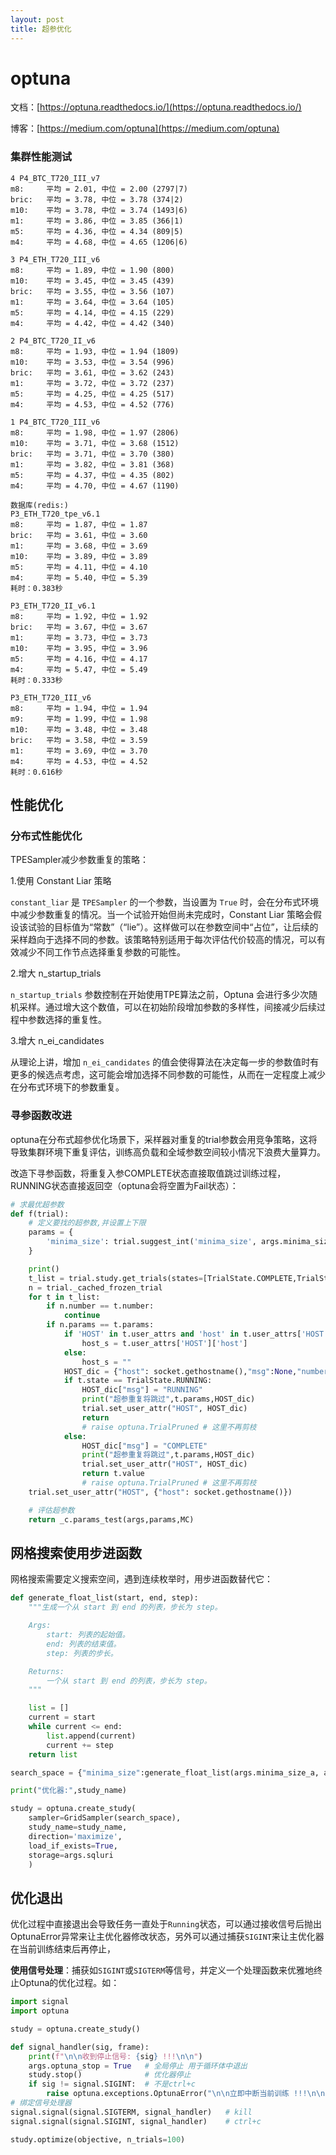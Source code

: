 ```yaml
---
layout: post
title: 超参优化
---
```

# optuna

文档：[https://optuna.readthedocs.io/](https://optuna.readthedocs.io/)

博客：[https://medium.com/optuna](https://medium.com/optuna)

### 集群性能测试

```
4 P4_BTC_T720_III_v7
m8:     平均 = 2.01, 中位 = 2.00 (2797|7)
bric:   平均 = 3.78, 中位 = 3.78 (374|2)
m10:    平均 = 3.78, 中位 = 3.74 (1493|6)
m1:     平均 = 3.86, 中位 = 3.85 (366|1)
m5:     平均 = 4.36, 中位 = 4.34 (809|5)
m4:     平均 = 4.68, 中位 = 4.65 (1206|6)

3 P4_ETH_T720_III_v6
m8:     平均 = 1.89, 中位 = 1.90 (800)
m10:    平均 = 3.45, 中位 = 3.45 (439)
bric:   平均 = 3.55, 中位 = 3.56 (107)
m1:     平均 = 3.64, 中位 = 3.64 (105)
m5:     平均 = 4.14, 中位 = 4.15 (229)
m4:     平均 = 4.42, 中位 = 4.42 (340)

2 P4_BTC_T720_II_v6
m8:     平均 = 1.93, 中位 = 1.94 (1809)
m10:    平均 = 3.53, 中位 = 3.54 (996)
bric:   平均 = 3.61, 中位 = 3.62 (243)
m1:     平均 = 3.72, 中位 = 3.72 (237)
m5:     平均 = 4.25, 中位 = 4.25 (517)
m4:     平均 = 4.53, 中位 = 4.52 (776)

1 P4_BTC_T720_III_v6
m8:     平均 = 1.98, 中位 = 1.97 (2806)
m10:    平均 = 3.71, 中位 = 3.68 (1512)
bric:   平均 = 3.71, 中位 = 3.70 (380)
m1:     平均 = 3.82, 中位 = 3.81 (368)
m5:     平均 = 4.37, 中位 = 4.35 (802)
m4:     平均 = 4.70, 中位 = 4.67 (1190)

数据库(redis:)
P3_ETH_T720_tpe_v6.1
m8:     平均 = 1.87, 中位 = 1.87
bric:   平均 = 3.61, 中位 = 3.60
m1:     平均 = 3.68, 中位 = 3.69
m10:    平均 = 3.89, 中位 = 3.89
m5:     平均 = 4.11, 中位 = 4.10
m4:     平均 = 5.40, 中位 = 5.39
耗时：0.383秒

P3_ETH_T720_II_v6.1
m8:     平均 = 1.92, 中位 = 1.92
bric:   平均 = 3.67, 中位 = 3.67
m1:     平均 = 3.73, 中位 = 3.73
m10:    平均 = 3.95, 中位 = 3.96
m5:     平均 = 4.16, 中位 = 4.17
m4:     平均 = 5.47, 中位 = 5.49
耗时：0.333秒

P3_ETH_T720_III_v6
m8:     平均 = 1.94, 中位 = 1.94
m9:     平均 = 1.99, 中位 = 1.98
m10:    平均 = 3.48, 中位 = 3.48
bric:   平均 = 3.58, 中位 = 3.59
m1:     平均 = 3.69, 中位 = 3.70
m4:     平均 = 4.53, 中位 = 4.52
耗时：0.616秒
```


## 性能优化

### 分布式性能优化

TPESampler减少参数重复的策略：

1.使用 Constant Liar 策略

`constant_liar` 是 `TPESampler` 的一个参数，当设置为 `True` 时，会在分布式环境中减少参数重复的情况。当一个试验开始但尚未完成时，Constant Liar 策略会假设该试验的目标值为“常数”（“lie”）。这样做可以在参数空间中“占位”，让后续的采样趋向于选择不同的参数。该策略特别适用于每次评估代价较高的情况，可以有效减少不同工作节点选择重复参数的可能性。

2.增大 n_startup_trials

  `n_startup_trials` 参数控制在开始使用TPE算法之前，Optuna 会进行多少次随机采样。通过增大这个数值，可以在初始阶段增加参数的多样性，间接减少后续过程中参数选择的重复性。

3.增大 n_ei_candidates

从理论上讲，增加 `n_ei_candidates` 的值会使得算法在决定每一步的参数值时有更多的候选点考虑，这可能会增加选择不同参数的可能性，从而在一定程度上减少在分布式环境下的参数重复。

### 寻参函数改进

optuna在分布式超参优化场景下，采样器对重复的trial参数会用竞争策略，这将导致集群环境下重复评估，训练高负载和全域参数空间较小情况下浪费大量算力。

改造下寻参函数，将重复入参COMPLETE状态直接取值跳过训练过程，RUNNING状态直接返回空（optuna会将空置为Fail状态）：

```python
# 求最优超参数
def f(trial):
    # 定义要找的超参数,并设置上下限
    params = {
        'minima_size': trial.suggest_int('minima_size', args.minima_size_a, args.minima_size_b,step=minima_size_STEP),
    }

    print()
    t_list = trial.study.get_trials(states=[TrialState.COMPLETE,TrialState.RUNNING])
    n = trial._cached_frozen_trial
    for t in t_list:
        if n.number == t.number:
            continue
        if n.params == t.params:
            if 'HOST' in t.user_attrs and 'host' in t.user_attrs['HOST']:
                host_s = t.user_attrs['HOST']['host']
            else:
                host_s = ""
            HOST_dic = {"host": socket.gethostname(),"msg":None,"number": t.number, "HOST_s": host_s}
            if t.state == TrialState.RUNNING:
                HOST_dic["msg"] = "RUNNING"
                print("超参重复将跳过",t.params,HOST_dic)
                trial.set_user_attr("HOST", HOST_dic)
                return
                # raise optuna.TrialPruned # 这里不再剪枝
            else:
                HOST_dic["msg"] = "COMPLETE"
                print("超参重复将跳过",t.params,HOST_dic)
                trial.set_user_attr("HOST", HOST_dic)
                return t.value
                # raise optuna.TrialPruned # 这里不再剪枝
    trial.set_user_attr("HOST", {"host": socket.gethostname()})

    # 评估超参数
    return _c.params_test(args,params,MC)
```

## 网格搜索使用步进函数

网格搜索需要定义搜索空间，遇到连续枚举时，用步进函数替代它：

```python
def generate_float_list(start, end, step):
    """生成一个从 start 到 end 的列表，步长为 step。

    Args:
        start: 列表的起始值。
        end: 列表的结束值。
        step: 列表的步长。

    Returns:
        一个从 start 到 end 的列表，步长为 step。
    """

    list = []
    current = start
    while current <= end:
        list.append(current)
        current += step
    return list

search_space = {"minima_size":generate_float_list(args.minima_size_a, args.minima_size_b,step=minima_size_STEP)}

print("优化器:",study_name)

study = optuna.create_study(
    sampler=GridSampler(search_space),
    study_name=study_name,
    direction='maximize',
    load_if_exists=True,
    storage=args.sqluri
    )
```


## 优化退出

优化过程中直接退出会导致任务一直处于`Running`状态，可以通过接收信号后抛出OptunaError异常来让主优化器修改状态，另外可以通过捕获`SIGINT`来让主优化器在当前训练结束后再停止，

**使用信号处理**：捕获如`SIGINT`或`SIGTERM`等信号，并定义一个处理函数来优雅地终止Optuna的优化过程。如：

``` python
import signal
import optuna

study = optuna.create_study()

def signal_handler(sig, frame):
	print(f"\n\n收到停止信号: {sig} !!!\n\n")
	args.optuna_stop = True   # 全局停止 用于循环体中退出
	study.stop()              # 优化器停止
	if sig != signal.SIGINT:  # 不是ctrl+c
		raise optuna.exceptions.OptunaError("\n\n立即中断当前训练 !!!\n\n")
# 绑定信号处理器
signal.signal(signal.SIGTERM, signal_handler)   # kill
signal.signal(signal.SIGINT, signal_handler)    # ctrl+c

study.optimize(objective, n_trials=100)
```

